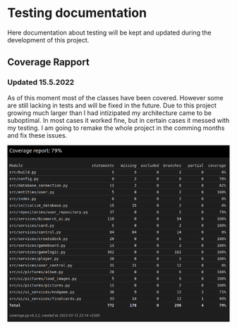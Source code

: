 # Testing documentation

Here documentation about testing will be kept and updated during the development of this project.


## Coverage Rapport

### Updated 15.5.2022
As of this moment most of the classes have been covered. However some are still lacking in tests and will be fixed in the future. Due to this project growing much larger than I had intizipated my architecture came to be suboptimal. In most cases it worked fine, but in certain cases it messed with my testing. I am going to remake the whole project in the comming months and fix these issues. 

![](./pictures/coverage_report.png)


